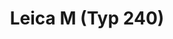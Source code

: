 ---
description: Leica M (Typ 240) is a full-frame digital rangefinder camera known for its classic design, robust build quality, and manual focus capabilities, offering a blend of traditional photography experience with modern digital technology.
featured_image: "L1000377.JPG"
menus: "main"
sort_by: Name # Exif.Date
sort_order: desc
title: Leica M (Typ 240)
#type: gallery
weight: 20
params:
  theme: dark
resources:
  - src: L1000377.JPG
    title: '&#x1f4cd; Shinagawa, Tokyo'
  - src: L1000090.JPG
    title: '&#x1f4cd; Minato, Tokyo'
---